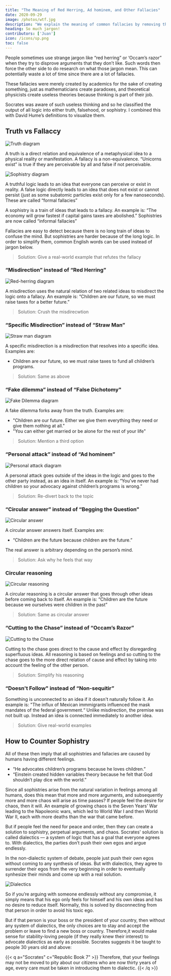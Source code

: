 ```yaml
---
title: "The Meaning of Red Herring, Ad hominem, and Other Fallacies"
date: 2020-09-29
image: /photos/wtf.jpg
description: "We explain the meaning of common fallacies by removing the jargon"
heading: So much jargon!
contributors: ['Juan']
icon: /icons/sp.png
toc: false
---
```



People sometimes use strange jargon like “red herring” or ‘Occam’s razor” when they try to disprove arguments that they don’t like. Such words then force the other side to do research on what those jargon mean. This can potentially waste a lot of time since there are a lot of fallacies. 

These fallacies were merely created by academics for the sake of creating something, just as mathematicians create paradoxes, and theoretical physicists create useless theories because thinking is part of their job.

Socrates was aware of such useless thinking and so he classified the output of all logic into either truth, falsehood, or sophistry. I combined this with David Hume’s definitions to visualize them.


## Truth vs Fallaccy

![Truth diagram](/graphics/truth.jpg)
<!-- ![](https://sorasystem.sirv.com/graphics/f-truth.jpg) -->

<!-- https://sorasystem.sirv.com/graphics/f-actualmisdirection.jpg
https://sorasystem.sirv.com/graphics/f-attack.jpg
https://sorasystem.sirv.com/graphics/f-circ.jpg
https://sorasystem.sirv.com/graphics/f-circr.jpg
https://sorasystem.sirv.com/graphics/f-cut.jpg -->

A truth is a direct relation and equivalence of a metaphysical idea to a physical reality or manifestation. A fallacy is a non-equivalence. “Unicorns exist” is true if they are perceivable by all and false if not perceivable.

![Sophistry diagram](/graphics/logic/sophistry.jpg)

A truthful logic leads to an idea that everyone can perceive or exist in reality. A false logic directly leads to an idea that does not exist or cannot persist (just as some subatomic particles exist only for a few nanoseconds). These are called “formal fallacies”

A sophistry is a train of ideas that leads to a fallacy. An example is: “The economy will grow fastest if capital gains taxes are abolished.” Sophistries are now called “informal fallacies”

Fallacies are easy to detect because there is no long train of ideas to confuse the mind. But sophistries are harder because of the long logic. In order to simplify them, common English words can be used instead of jargon below.

> Solution: Give a real-world example that refutes the fallacy


### “Misdirection” instead of “Red Herring”

![Red-herring diagram](/graphics/misdirection.jpg)

A misdirection uses the natural relation of two related ideas to misdirect the logic onto a fallacy. An example is: “Children are our future, so we must raise taxes for a better future.”

> Solution: Crush the misdirecwtion


### “Specific Misdirection” instead of “Straw Man”

![Straw man diagram](https://sorasystem.sirv.com/graphics/f-actualmisdirection.jpg)

A specific misdirection is a misdirection that resolves into a specific idea. Examples are: 
- Children are our future, so we must raise taxes to fund all children’s programs.

> Solution: Same as above


### “Fake dilemma” instead of “False Dichotomy"

![Fake Dilemma diagram](/graphics/dilemma.jpg)

A fake dilemma forks away from the truth. Examples are: 
- "Children are our future. Either we give them everything they need or give them nothing at all." 
- "You can either get married or be alone for the rest of your life"

<!-- tu quoque --> 

> Solution: Mention a third option


### “Personal attack” instead of “Ad hominem”

![Personal attack diagram](https://sorasystem.sirv.com/graphics/f-attack.jpg)

A personal attack goes outside of the ideas in the logic and goes to the other party instead, as an idea in itself. An example is: “You’ve never had children so your advocacy against children’s programs is wrong.”

> Solution: Re-divert back to the topic


### “Circular answer” instead of “Begging the Question”

![Circular answer](https://sorasystem.sirv.com/graphics/f-circ.jpg)

A circular answer answers itself. Examples are: 
- “Children are the future because children are the future.” 

The real answer is arbitrary depending on the person’s mind.

> Solution: Ask why he feels that way


### Circular reasoning

![Circular reasoning](https://sorasystem.sirv.com/graphics/f-circr.jpg)

A circular reasoning is a circular answer that goes through other ideas before coming back to itself. An example is: “Children are the future because we ourselves were children in the past”

> Solution: Same as circular answer


### “Cutting to the Chase” instead of “Occam’s Razor”

![Cutting to the Chase](https://sorasystem.sirv.com/graphics/f-cut.jpg)

Cutting to the chase goes direct to the cause and effect by disregarding superfluous ideas. All reasoning is based on feelings and so cutting to the chase goes to the more direct relation of cause and effect by taking into account the feeling of the other person.

> Solution: Simplify his reasoning


### “Doesn't Follow" instead of “Non-sequitir”

Something is unconnected to an idea if it doesn't naturally follow it. An example is: "The influx of Mexican immmigrants influenced the mask mandates of the federal government.“ Unlike misdirection, the premise was not built up. Instead an idea is connected immediately to another idea.

> Solution: Give real-world examples


## How to Counter Sophistry

All of these then imply that all sophistries and fallacies are caused by humans having different feelings.
- “He advocates children’s programs because he loves children.”
- “Einstein created hidden variables theory because he felt that God shouldn’t play dice with the world.”

Since all sophistries arise from the natural variation in feelings among all humans, does this mean that more and more arguments, and subsequently more and more chaos will arise as time passes? If people feel the desire for chaos, then it will. An example of growing chaos is the Seven Years’ War leading to the Napoleonic wars, which led to World War I and then World War II, each with more deaths than the war that came before.

But if people feel the need for peace and order, then they can create a solution to sophistry, perpetual arguments, and chaos. Socrates' solution is called dialectics — a system of logic that has a goal that everyone agrees to. With dialectics, the parties don’t push their own egos and argue endlessly. 

In the non-dialectic system of debate, people just push their own egos without coming to any synthesis of ideas. But with dialectics, they agree to surrender their egos from the very beginning in order to eventually synhesize their minds and come up with a real solution.

![Dialectics](https://sorasystem.sirv.com/graphics/dia.jpg)


So if you’re arguing with someone endlessly without any compromise, it simply means that his ego only feels for himself and his own ideas and has no desire to reduce itself. Normally, this is solved by disconnecting from that person in order to avoid his toxic ego. 

But if that person is your boss or the president of your country, then without any system of dialectics, the only choices are to stay and accept the problem or leave to find a new boss or country. Therefore,it would make sense for stability-loving people (if they really knew their interest) to advocate dialectics as early as possible. Socrates suggests it be taught to people 30 years old and above:


{{< q a="Socrates" c="Republic Book 7" >}}
Therefore, that your feelings may not be moved to pity about our citizens who are now thirty years of age, every care must be taken in introducing them to dialectic. 
{{< /q >}}
